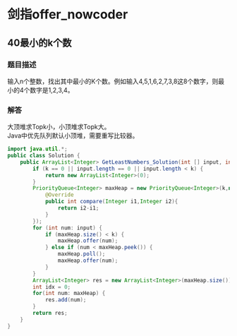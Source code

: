 # 剑指offer_nowcoder

## 40最小的k个数

### 题目描述

输入n个整数，找出其中最小的K个数。例如输入4,5,1,6,2,7,3,8这8个数字，则最小的4个数字是1,2,3,4。

### 解答

大顶堆求Topk小，小顶堆求Topk大。  
Java中优先队列默认小顶堆，需要重写比较器。

```java
import java.util.*;
public class Solution {
    public ArrayList<Integer> GetLeastNumbers_Solution(int [] input, int k) {
        if (k == 0 || input.length == 0 || input.length < k) {
            return new ArrayList<Integer>(0);
        }
        PriorityQueue<Integer> maxHeap = new PriorityQueue<Integer>(k,new Comparator<Integer>(){
            @Override
            public int compare(Integer i1,Integer i2){
                return i2-i1;
            }
        });
        for (int num: input) {
            if (maxHeap.size() < k) {
                maxHeap.offer(num);
            } else if (num < maxHeap.peek()) {
                maxHeap.poll();
                maxHeap.offer(num);
            }
        }
        ArrayList<Integer> res = new ArrayList<Integer>(maxHeap.size());
        int idx = 0;
        for(int num: maxHeap) {
            res.add(num);
        }
        return res;
    }
}
```
